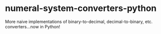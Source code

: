 # numeral-system-converters-python
More naive implementations of binary-to-decimal, decimal-to-binary, etc. converters...now in Python!
